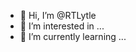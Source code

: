 - 👋 Hi, I’m @RTLytle
- 👀 I’m interested in ...
- 🌱 I’m currently learning ...



<!---
RTLytle/RTLytle is a ✨ special ✨ repository because its `README.md` (this file) appears on your GitHub profile.
You can click the Preview link to take a look at your changes.
--->
